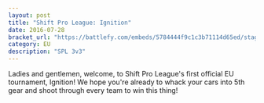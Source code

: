 ```yaml
---
layout: post
title: "Shift Pro League: Ignition"
date: 2016-07-28
bracket_url: "https://battlefy.com/embeds/5784444f9c1c3b71114d65ed/stage/5784444f9c1c3b71114d65ee"
category: EU
description: "SPL 3v3"
---
```


Ladies and gentlemen, welcome, to Shift Pro League's first official EU tournament, Ignition! We hope you're already to whack your cars into 5th gear and shoot through every team to win this thing!
